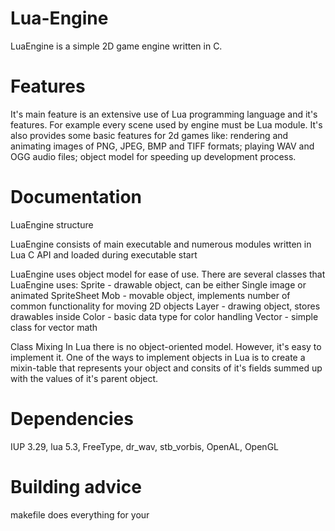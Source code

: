 # Lua-Engine

LuaEngine is a simple 2D game engine written in C. 

# Features

It's main feature is an extensive use of Lua programming language and it's features. 
For example every scene used by engine must be Lua module. 
It's also provides some basic features for 2d games like: rendering and animating 
images of PNG, JPEG, BMP and TIFF formats; playing WAV and OGG audio files; object model for speeding up development process.


# Documentation

LuaEngine structure

LuaEngine consists of main executable and numerous modules written in Lua C API and loaded during executable start

LuaEngine uses object model for ease of use.
There are several classes that LuaEngine uses:
  Sprite - drawable object, can be either Single image or animated SpriteSheet
  Mob - movable object, implements number of common functionality for moving 2D objects
  Layer - drawing object, stores drawables inside
  Color - basic data type for color handling
  Vector - simple class for vector math

Class Mixing
  In Lua there is no object-oriented model. However, it's easy to implement it. One of the ways to implement objects in 
  Lua is to create a mixin-table that represents your object and consits of it's fields summed up with the values of it's
  parent object.

# Dependencies

IUP 3.29, 
lua 5.3,
FreeType,
dr_wav,
stb_vorbis,
OpenAL,
OpenGL


# Building advice 

makefile does everything for your
